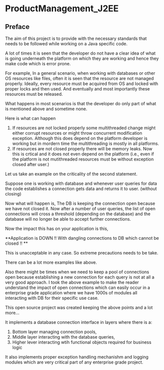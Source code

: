 # ProductManagement_J2EE

Preface
-------
The aim of this project is to provide with the necessary standards that needs to be followed while working on a Java specific code.

A lot of times it is seen that the developer do not have a clear idea of what is going underneath the platform on which they are working and hence they make code which is error prone.

For example,
In a general scenario, when working with databases or other OS resources like files, often it is seen that the resource are not managed properly. Ideally, every resource must be acquired from OS and locked with proper locks and then used. And eventually and most importantly these resources must be released.

What happens in most scenarios is that the developer do only part of what is mentioned above and sometime none.

Here is what can happen
1. If resources are not locked properly some multithreaded change might either corrupt resources or might throw concurrent modification exception. Although this does depend on the platform developer is working but in mordern time the multithreading is mostly in all platforms.
2. If resources are not closed properly there will be memory leaks. Now this is crtical and it does not even depend on the platform (i.e., even if the platform is not mutithreaded resources must be without exception closed after user.)

Let us take an example on the criticality of the second statement.

Suppose one is working with database and whenever user queries for data the code establishes a connection gets data and returns it to user. (without closing)

Now what will happen is,
The DB is keeping the connection open because we have not closed it.
Now after a number of user queries, the list of open connections will cross a threshold (depending on the database) and the database will no longer be able to accept further connections.

Now the impact this has on your application is this,

**Application is DOWN !!
With dangling connections to DB which cannot be closed !!
**

This is unacceptable in any case. So extreme precautions needs to be take.

There can be a lot more examples like above. 

Also there might be times when we need to keep a pool of connections open because establishing a new connection for each query is not at all a very good approach. I took the above example to make the reader understand the impact of open connections which can easily occur in a enterprise grade application where we have 1000s of modules all interacting with DB for their specific use case.


This open source project was created keeping the above points and a lot more...

It implements a database connection interface in layers where there is a:
1. Bottom layer managing connection pools, 
2. Middle layer interacting with the database queries, 
3. Higher lever interacting wtih functional objects required for business logic

It also implements proper exception handling mechanishm and logging modules which are very critical part of any enterprise grade project.


